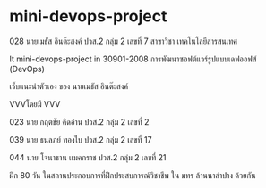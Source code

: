 # mini-devops-project #
 
028 นายเมธัส อินต๊ะสงค์ ปวส.2 กลุ่ม 2 เลขที่ 7 สาขาวิชา เทคโนโลยีสารสนเทศ 

It mini-devops-project in 30901-2008 การพัฒนาซอฟต์แวร์รูปแบบเดฟออฟส์ (DevOps) 

 เว็บแนะนำตัวเอง ของ นายเมธัส อินต๊ะสงค์ 
 
 VVVโดยมี VVV 
 
023 นาย กฤตชัย คิดอ่าน ปวส.2 กลุ่ม 2 เลขที่ 2 

039 นาย ธนลภย์ ทองใบ ปวส.2 กลุ่ม 2  เลขที่ 17 

044 นาย โจนาธาน เเมคกราช ปวส.2 กลุ่ม 2 เลขที่ 21 

ฝึก 80 วัน ในสถานประกอบการที่ฝึกประสบการณ์วิชาชีพ ใน มทร ล้านนาลำปาง ด้วยกัน


